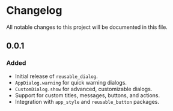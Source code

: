 
# Changelog

All notable changes to this project will be documented in this file.

## 0.0.1
### Added
- Initial release of `reusable_dialog`.
- `AppDialog.warning` for quick warning dialogs.
- `CustomDialog.show` for advanced, customizable dialogs.
- Support for custom titles, messages, buttons, and actions.
- Integration with `app_style` and `reusable_button` packages.

